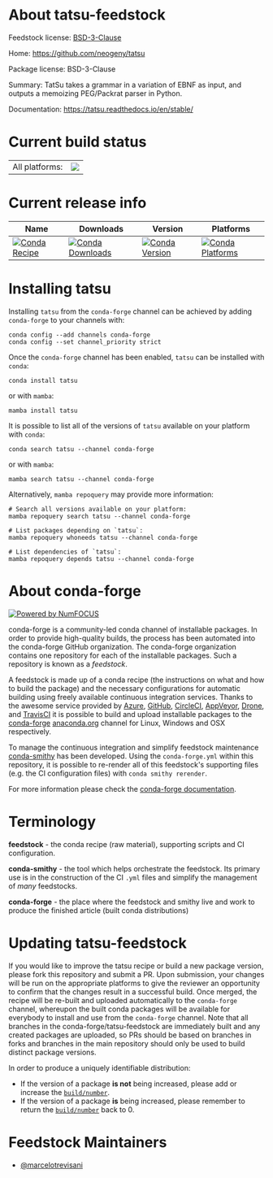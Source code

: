 About tatsu-feedstock
=====================

Feedstock license: [BSD-3-Clause](https://github.com/conda-forge/tatsu-feedstock/blob/main/LICENSE.txt)

Home: https://github.com/neogeny/tatsu

Package license: BSD-3-Clause

Summary: TatSu takes a grammar in a variation of EBNF as input, and outputs a memoizing PEG/Packrat parser in Python.

Documentation: https://tatsu.readthedocs.io/en/stable/

Current build status
====================


<table><tr><td>All platforms:</td>
    <td>
      <a href="https://dev.azure.com/conda-forge/feedstock-builds/_build/latest?definitionId=6279&branchName=main">
        <img src="https://dev.azure.com/conda-forge/feedstock-builds/_apis/build/status/tatsu-feedstock?branchName=main">
      </a>
    </td>
  </tr>
</table>

Current release info
====================

| Name | Downloads | Version | Platforms |
| --- | --- | --- | --- |
| [![Conda Recipe](https://img.shields.io/badge/recipe-tatsu-green.svg)](https://anaconda.org/conda-forge/tatsu) | [![Conda Downloads](https://img.shields.io/conda/dn/conda-forge/tatsu.svg)](https://anaconda.org/conda-forge/tatsu) | [![Conda Version](https://img.shields.io/conda/vn/conda-forge/tatsu.svg)](https://anaconda.org/conda-forge/tatsu) | [![Conda Platforms](https://img.shields.io/conda/pn/conda-forge/tatsu.svg)](https://anaconda.org/conda-forge/tatsu) |

Installing tatsu
================

Installing `tatsu` from the `conda-forge` channel can be achieved by adding `conda-forge` to your channels with:

```
conda config --add channels conda-forge
conda config --set channel_priority strict
```

Once the `conda-forge` channel has been enabled, `tatsu` can be installed with `conda`:

```
conda install tatsu
```

or with `mamba`:

```
mamba install tatsu
```

It is possible to list all of the versions of `tatsu` available on your platform with `conda`:

```
conda search tatsu --channel conda-forge
```

or with `mamba`:

```
mamba search tatsu --channel conda-forge
```

Alternatively, `mamba repoquery` may provide more information:

```
# Search all versions available on your platform:
mamba repoquery search tatsu --channel conda-forge

# List packages depending on `tatsu`:
mamba repoquery whoneeds tatsu --channel conda-forge

# List dependencies of `tatsu`:
mamba repoquery depends tatsu --channel conda-forge
```


About conda-forge
=================

[![Powered by
NumFOCUS](https://img.shields.io/badge/powered%20by-NumFOCUS-orange.svg?style=flat&colorA=E1523D&colorB=007D8A)](https://numfocus.org)

conda-forge is a community-led conda channel of installable packages.
In order to provide high-quality builds, the process has been automated into the
conda-forge GitHub organization. The conda-forge organization contains one repository
for each of the installable packages. Such a repository is known as a *feedstock*.

A feedstock is made up of a conda recipe (the instructions on what and how to build
the package) and the necessary configurations for automatic building using freely
available continuous integration services. Thanks to the awesome service provided by
[Azure](https://azure.microsoft.com/en-us/services/devops/), [GitHub](https://github.com/),
[CircleCI](https://circleci.com/), [AppVeyor](https://www.appveyor.com/),
[Drone](https://cloud.drone.io/welcome), and [TravisCI](https://travis-ci.com/)
it is possible to build and upload installable packages to the
[conda-forge](https://anaconda.org/conda-forge) [anaconda.org](https://anaconda.org/)
channel for Linux, Windows and OSX respectively.

To manage the continuous integration and simplify feedstock maintenance
[conda-smithy](https://github.com/conda-forge/conda-smithy) has been developed.
Using the ``conda-forge.yml`` within this repository, it is possible to re-render all of
this feedstock's supporting files (e.g. the CI configuration files) with ``conda smithy rerender``.

For more information please check the [conda-forge documentation](https://conda-forge.org/docs/).

Terminology
===========

**feedstock** - the conda recipe (raw material), supporting scripts and CI configuration.

**conda-smithy** - the tool which helps orchestrate the feedstock.
                   Its primary use is in the construction of the CI ``.yml`` files
                   and simplify the management of *many* feedstocks.

**conda-forge** - the place where the feedstock and smithy live and work to
                  produce the finished article (built conda distributions)


Updating tatsu-feedstock
========================

If you would like to improve the tatsu recipe or build a new
package version, please fork this repository and submit a PR. Upon submission,
your changes will be run on the appropriate platforms to give the reviewer an
opportunity to confirm that the changes result in a successful build. Once
merged, the recipe will be re-built and uploaded automatically to the
`conda-forge` channel, whereupon the built conda packages will be available for
everybody to install and use from the `conda-forge` channel.
Note that all branches in the conda-forge/tatsu-feedstock are
immediately built and any created packages are uploaded, so PRs should be based
on branches in forks and branches in the main repository should only be used to
build distinct package versions.

In order to produce a uniquely identifiable distribution:
 * If the version of a package **is not** being increased, please add or increase
   the [``build/number``](https://docs.conda.io/projects/conda-build/en/latest/resources/define-metadata.html#build-number-and-string).
 * If the version of a package **is** being increased, please remember to return
   the [``build/number``](https://docs.conda.io/projects/conda-build/en/latest/resources/define-metadata.html#build-number-and-string)
   back to 0.

Feedstock Maintainers
=====================

* [@marcelotrevisani](https://github.com/marcelotrevisani/)

